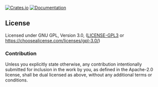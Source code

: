[![Crates.io](https://img.shields.io/crates/v/idx-rs.svg)](https://crates.io/crates/idx-rs)
[![Documentation](https://docs.rs/idx-rs/badge.svg)](https://docs.rs/idx-rs)

## License

Licensed under GNU GPL, Version 3.0, ([LICENSE-GPL3](LICENSE-GPL3) or https://choosealicense.com/licenses/gpl-3.0/)

### Contribution

Unless you explicitly state otherwise, any contribution intentionally submitted
for inclusion in the work by you, as defined in the Apache-2.0 license, shall be dual licensed as above, without any
additional terms or conditions.
